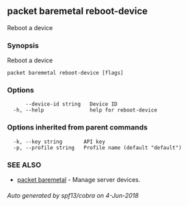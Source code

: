 ## packet baremetal reboot-device

Reboot a device

### Synopsis

Reboot a device

```
packet baremetal reboot-device [flags]
```

### Options

```
      --device-id string   Device ID
  -h, --help               help for reboot-device
```

### Options inherited from parent commands

```
  -k, --key string       API key
  -p, --profile string   Profile name (default "default")
```

### SEE ALSO

* [packet baremetal](packet_baremetal.md)	 - Manage server devices.

###### Auto generated by spf13/cobra on 4-Jun-2018
